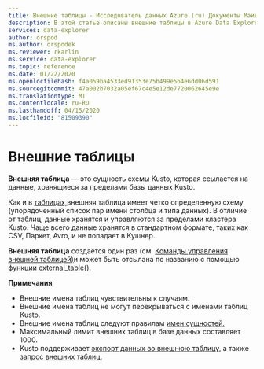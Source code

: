 ```yaml
---
title: Внешние таблицы - Исследователь данных Azure (ru) Документы Майкрософт
description: В этой статье описаны внешние таблицы в Azure Data Explorer.
services: data-explorer
author: orspod
ms.author: orspodek
ms.reviewer: rkarlin
ms.service: data-explorer
ms.topic: reference
ms.date: 01/22/2020
ms.openlocfilehash: f4a059ba4533ed91353e75b499e564e6dd06d591
ms.sourcegitcommit: 47a002b7032a05ef67c4e5e12de7720062645e9e
ms.translationtype: MT
ms.contentlocale: ru-RU
ms.lasthandoff: 04/15/2020
ms.locfileid: "81509390"
---
```

# <a name="external-tables"></a>Внешние таблицы

**Внешняя таблица** — это сущность схемы Kusto, которая ссылается на данные, хранящиеся за пределами базы данных Kusto.

Как и в [таблицах,](tables.md)внешняя таблица имеет четко определенную схему (упорядоченный список пар имени столбца и типа данных). В отличие от таблиц, данные хранятся и управляются за пределами кластера Kusto. Чаще всего данные хранятся в стандартном формате, таких как CSV, Паркет, Avro, и не попадает в Кушнер.

**Внешняя таблица** создается один раз (см. [Команды управления внешней таблицей)](../../management/externaltables.md)и может быть отсылана по названию с помощью [функции external_table().](../../query/externaltablefunction.md) 

**Примечания**

* Внешние имена таблиц чувствительны к случаям.
* Внешние имена таблиц не могут перекрываться с именами таблиц Kusto.
* Внешние имена таблиц следуют правилам [имен сущностей.](./entity-names.md)
* Максимальный лимит внешних таблиц в базе данных составляет 1000.
* Kusto поддерживает [экспорт данных во внешнюю таблицу,](../../management/data-export/export-data-to-an-external-table.md) а также [запрос внешних таблиц.](https://docs.microsoft.com/azure/data-explorer/data-lake-query-data)
